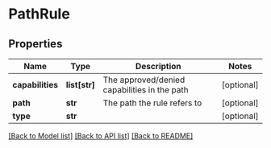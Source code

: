 # PathRule

## Properties
Name | Type | Description | Notes
------------ | ------------- | ------------- | -------------
**capabilities** | **list[str]** | The approved/denied capabilities in the path | [optional] 
**path** | **str** | The path the rule refers to | [optional] 
**type** | **str** |  | [optional] 

[[Back to Model list]](../README.md#documentation-for-models) [[Back to API list]](../README.md#documentation-for-api-endpoints) [[Back to README]](../README.md)


